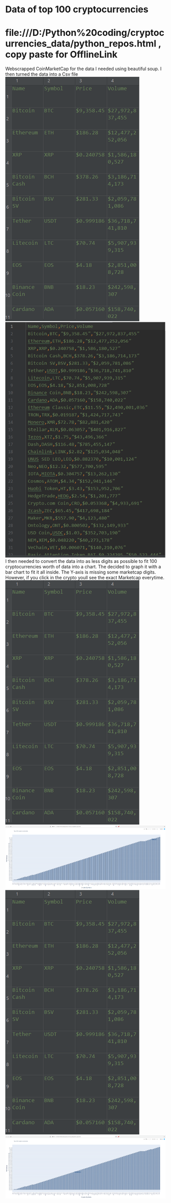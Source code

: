 # Data of top 100 cryptocurrencies
# file:///D:/Python%20coding/cryptocurrencies_data/python_repos.html , copy paste for OfflineLink
Webscrapped CoinMarketCap for the data I needed using beautiful soup. I then turned the data into a Csv file
<img src="images/progress.png"> <img src="images/progress2.png">
I then needed to convert the data into as less digits as possible to fit 100 cryptocurrencies worth of data into a chart.
The decided to graph it with a bar chart to fit it all inside. The Y-axis is missing some marketcap digits. However, if you 
click in the crypto youll see the exact Marketcap everytime.
<img src="images/progress.png"> <img src="images/visual_graph.png">
<img src="images/progress.png"> <img src="images/visual_graph2.png">
